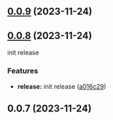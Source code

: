 ## [0.0.9](https://github.com/gong-yeongbin/npm-registry-test/compare/v0.0.8...v0.0.9) (2023-11-24)



## [0.0.8](https://github.com/gong-yeongbin/npm-registry-test/compare/v0.0.7...v0.0.8) (2023-11-24)

init release

### Features

* **release:** init release ([a016c29](https://github.com/gong-yeongbin/npm-registry-test/commit/a016c298add918dd81dadd7d59cc01ac19d84156))



## 0.0.7 (2023-11-24)




